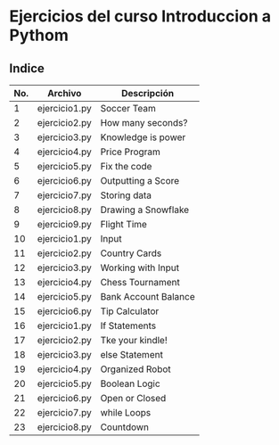 # Ejercicios del curso Introduccion a Pythom

## Indice

|No.|Archivo|Descripción|
|--|--|--|
|1|ejercicio1.py|Soccer Team|
|2|ejercicio2.py|How many seconds?|
|3|ejercicio3.py|Knowledge is power|
|4|ejercicio4.py|Price Program|
|5|ejercicio5.py|Fix the code|
|6|ejercicio6.py|Outputting a Score|
|7|ejercicio7.py|Storing data|
|8|ejercicio8.py|Drawing a Snowflake|
|9|ejercicio9.py|Flight Time|
|10|ejercicio1.py|Input|
|11|ejercicio2.py|Country Cards|
|12|ejercicio3.py|Working with Input|
|13|ejercicio4.py|Chess Tournament|
|14|ejercicio5.py|Bank Account Balance|
|15|ejercicio6.py|Tip Calculator|
|16|ejercicio1.py|If Statements|
|17|ejercicio2.py|Tke your kindle!|
|18|ejercicio3.py|else Statement|
|19|ejercicio4.py|Organized Robot|
|20|ejercicio5.py|Boolean Logic|
|21|ejercicio6.py|Open or Closed|
|22|ejercicio7.py|while Loops|
|23|ejercicio8.py|Countdown|
